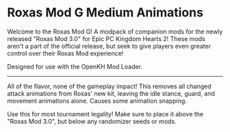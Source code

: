 # Roxas Mod G Medium Animations
 Welcome to the Roxas Mod G! A modpack of companion mods for the newly released "Roxas Mod 3.0" for Epic PC Kingdom Hearts 2! These mods aren't a part of the official release, but seek to give players even greater control over their Roxas Mod experience!  
 
Designed for use with the OpenKH Mod Loader.

---

All of the flavor, none of the gameplay impact! This removes all changed attack animations from Roxas' new kit, leaving the idle stance, guard, and movement animations alone. Causes some animation snapping.

Use this for most tournament legality! Make sure to place it above the "Roxas Mod 3.0", but below any randomizer seeds or mods.
